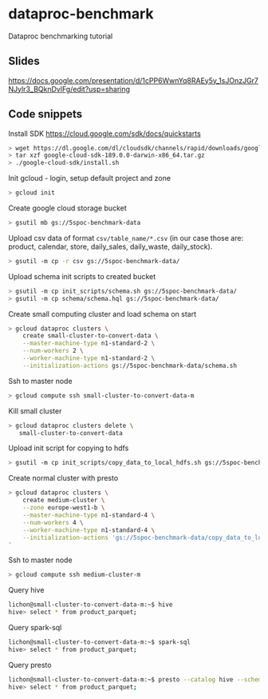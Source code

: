 # dataproc-benchmark

Dataproc benchmarking tutorial

## Slides

https://docs.google.com/presentation/d/1cPP6WwnYq8RAEy5y_1sJOnzJGr7NJylr3_BQknDvlFg/edit?usp=sharing

## Code snippets

Install SDK https://cloud.google.com/sdk/docs/quickstarts

```bash
> wget https://dl.google.com/dl/cloudsdk/channels/rapid/downloads/google-cloud-sdk-189.0.0-darwin-x86_64.tar.gz
> tar xzf google-cloud-sdk-189.0.0-darwin-x86_64.tar.gz
> ./google-cloud-sdk/install.sh
```

Init gcloud - login, setup default project and zone

```bash
> gcloud init
```

Create google cloud storage bucket

```bash
> gsutil mb gs://5spoc-benchmark-data
```

Upload csv data of format `csv/table_name/*.csv` (in our case those are: product, calendar, store, daily_sales, daily_waste, daily_stock).

```bash
> gsutil -m cp -r csv gs://5spoc-benchmark-data/
```

Upload schema init scripts to created bucket

```bash
> gsutil -m cp init_scripts/schema.sh gs://5spoc-benchmark-data/
> gsutil -m cp schema/schema.hql gs://5spoc-benchmark-data/
```

Create small computing cluster and load schema on start

```bash
> gcloud dataproc clusters \
    create small-cluster-to-convert-data \
    --master-machine-type n1-standard-2 \
    --num-workers 2 \
    --worker-machine-type n1-standard-2 \
    --initialization-actions gs://5spoc-benchmark-data/schema.sh
```

Ssh to master node

```bash
> gcloud compute ssh small-cluster-to-convert-data-m
```

Kill small cluster

```bash
> gcloud dataproc clusters delete \
   small-cluster-to-convert-data
```

Upload init script for copying to hdfs

```bash
> gsutil -m cp init_scripts/copy_data_to_local_hdfs.sh gs://5spoc-benchmark-data/
```

Create normal cluster with presto

```bash
> gcloud dataproc clusters \
    create medium-cluster \
    --zone europe-west1-b \
    --master-machine-type n1-standard-4 \
    --num-workers 4 \
    --worker-machine-type n1-standard-4 \
    --initialization-actions 'gs://5spoc-benchmark-data/copy_data_to_local_hdfs.sh,gs://5spoc-benchmark-data/schema.sh,gs://dataproc-initialization-actions/presto/presto.sh
'
```

Ssh to master node

```bash
> gcloud compute ssh medium-cluster-m
```

Query hive

```bash
lichon@small-cluster-to-convert-data-m:~$ hive
hive> select * from product_parquet;
```

Query spark-sql

```bash
lichon@small-cluster-to-convert-data-m:~$ spark-sql
hive> select * from product_parquet;
```

Query presto

```bash
lichon@small-cluster-to-convert-data-m:~$ presto --catalog hive --schema default
hive> select * from product_parquet;
```